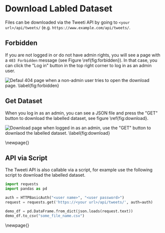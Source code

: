
# Download Labled Dataset


Files can be downloaded via the Tweeti API by going to `<your url>/api/tweets/` (e.g. `https://www.example.com/api/tweets/`.


## Forbidden

If you are not logged in or do not have admin rights, you will see a page with a `403 Forbidden` message (see Figure \ref{fig:forbidden}). In that case, you can click the "Log in" button in the top right corner to log in as an admin user.


![Defaul 404 page when a non-admin user tries to open the download page. \label{fig:forbidden}](resources/images/forbidden.png)


## Get Dataset

When you log in as an admin, you can see a JSON file and press the "GET" button to download the labelled dataset, see figure \ref{fig:download}.


![Download page when logged in as an admin, use the "GET" button to downlaod the labelled dataset. \label{fig:download}](resources/images/download.png)

\newpage{}

## API via Script

The Tweeti API is also callable via a script, for example use the following script to download the labelled dataset.

``` Python
import requests
import pandas as pd

auth = HTTPBasicAuth("<user name>", "<user password>")
request = requests.get('https://<your url>/api/tweets/', auth=auth)

demo_df = pd.DataFrame.from_dict(json.loads(request.text))
demo_df.to_csv("some_file_name.csv")
```



\newpage{}
